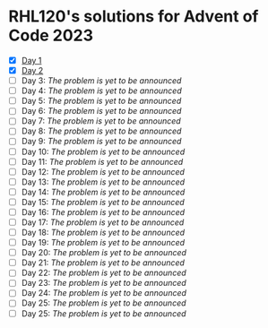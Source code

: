 # RHL120's solutions for Advent of Code 2023
- [X] [Day 1](https://github.com/RHL120/aoc2023/blob/master/src/sols/day1.rs)
- [X] [Day 2](https://github.com/RHL120/aoc2023/blob/master/src/sols/day2.rs)
- [ ] Day 3: *The problem is yet to be announced*
- [ ] Day 4: *The problem is yet to be announced*
- [ ] Day 5: *The problem is yet to be announced*
- [ ] Day 6: *The problem is yet to be announced*
- [ ] Day 7: *The problem is yet to be announced*
- [ ] Day 8: *The problem is yet to be announced*
- [ ] Day 9: *The problem is yet to be announced*
- [ ] Day 10: *The problem is yet to be announced*
- [ ] Day 11: *The problem is yet to be announced*
- [ ] Day 12: *The problem is yet to be announced*
- [ ] Day 13: *The problem is yet to be announced*
- [ ] Day 14: *The problem is yet to be announced*
- [ ] Day 15: *The problem is yet to be announced*
- [ ] Day 16: *The problem is yet to be announced*
- [ ] Day 17: *The problem is yet to be announced*
- [ ] Day 18: *The problem is yet to be announced*
- [ ] Day 19: *The problem is yet to be announced*
- [ ] Day 20: *The problem is yet to be announced*
- [ ] Day 21: *The problem is yet to be announced*
- [ ] Day 22: *The problem is yet to be announced*
- [ ] Day 23: *The problem is yet to be announced*
- [ ] Day 24: *The problem is yet to be announced*
- [ ] Day 25: *The problem is yet to be announced*
- [ ] Day 25: *The problem is yet to be announced*
